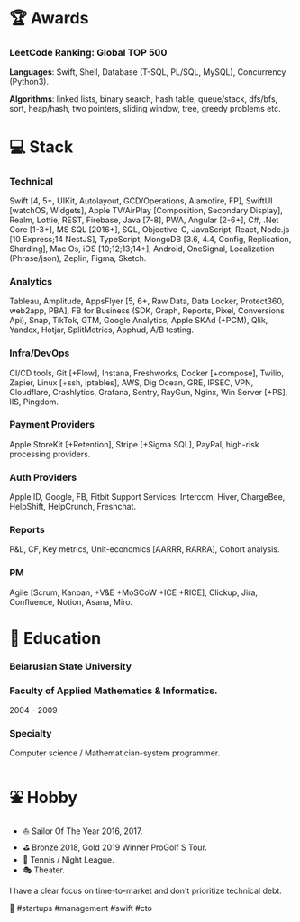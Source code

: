 # 🏆 Awards
### LeetCode Ranking: Global TOP 500
**Languages**: Swift, Shell, Database (T-SQL, PL/SQL, MySQL), Concurrency (Python3).

**Algorithms**: linked lists, binary search, hash table, queue/stack, dfs/bfs, sort, heap/hash, two pointers, sliding window, tree, greedy problems etc.

# 💻 Stack
### Technical
Swift [4, 5+, UIKit, Autolayout, GCD/Operations, Alamofire, FP], SwiftUI [watchOS, Widgets], Apple TV/AirPlay [Composition, Secondary Display], Realm, Lottie, REST, Firebase, Java [7-8], PWA, Angular [2-6+], C#, .Net Core [1-3+], MS SQL [2016+], SQL, Objective-C, JavaScript, React, Node.js [10 Express;14 NestJS], TypeScript, MongoDB [3.6, 4.4, Config, Replication, Sharding], Mac Os, iOS [10;12;13;14+], Android, OneSignal, Localization (Phrase/json), Zeplin, Figma, Sketch.

### Analytics
Tableau, Amplitude, AppsFlyer [5, 6+, Raw Data, Data Locker, Protect360, web2app, PBA], FB for Business (SDK, Graph, Reports, Pixel, Conversions Api), Snap, TikTok, GTM, Google Analytics, Apple SKAd (+PCM), Qlik, Yandex, Hotjar, SplitMetrics, Apphud, A/B testing.

### Infra/DevOps
CI/CD tools, Git [+Flow], Instana, Freshworks, Docker [+compose], Twilio, Zapier, Linux [+ssh, iptables], AWS, Dig Ocean, GRE, IPSEC, VPN, Cloudflare, Crashlytics, Grafana, Sentry, RayGun, Nginx, Win Server [+PS], IIS, Pingdom.

### Payment Providers
Apple StoreKit [+Retention], Stripe [+Sigma SQL], PayPal, high-risk processing providers.

### Auth Providers
Apple ID, Google, FB, Fitbit
Support Services: Intercom, Hiver, ChargeBee, HelpShift, HelpCrunch, Freshchat.

### Reports
P&L, CF, Key metrics, Unit-economics [AARRR, RARRA], Cohort analysis.

### PM
Agile [Scrum, Kanban, +V&E +MoSCoW +ICE +RICE], Clickup, Jira, Confluence, Notion, Asana, Miro.

# 🏫 Education
### Belarusian State University
### Faculty of Applied Mathematics & Informatics.
2004 – 2009
### Specialty
Computer science / Mathematician-system programmer.

# ⛲ Hobby
- ⛵ Sailor Of The Year 2016, 2017.
- ⛳ Bronze 2018, Gold 2019 Winner ProGolf S Tour.
- 🎾 Tennis / Night League.
- 🎭 Theater.
 
 I have a clear focus on time-to-market and don't prioritize technical debt.
 
🚀 #startups #management #swift #cto

<!--
**sergeyleschev/sergeyleschev** is a ✨ _special_ ✨ repository because its `README.md` (this file) appears on your GitHub profile.

Here are some ideas to get you started:

- 🔭 I’m currently working on ...
- 🌱 I’m currently learning ...
- 👯 I’m looking to collaborate on ...
- 🤔 I’m looking for help with ...
- 💬 Ask me about ...
- 📫 How to reach me: ...
- 😄 Pronouns: ...
- ⚡ Fun fact: ...
-->
